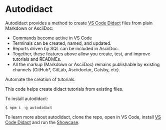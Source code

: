 # Autodidact


Autodidact provides a method to create [VS Code Didact](https://marketplace.visualstudio.com/items?itemName=redhat.vscode-didact) files from plain Markdown or AsciiDoc:

* Commands become active in VS Code
* Terminals can be created, named, and updated.
* Reports driven by SQL can be included in AsciiDoc.
* Together, these features above allow you create, test, and improve tutorials and READMEs.
* All the markup (Markdown or AsciiDoc) remains publishable by existing channels (GitHub*, GitLab, Asciidoctor, Gatsby, etc).

Automate the creation of  tutorials.

This code helps create didact tutorials from existing files.

To install autodidact:

```
$ npm i -g autodidact
```

To learn more about autodidact, clone the repo, open in VS Code, install [VS Code Didact](https://marketplace.visualstudio.com/items?itemName=redhat.vscode-didact) and run the [Showcase](test/showcase.didact.adoc).

